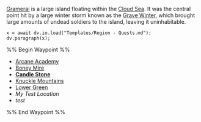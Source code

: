 ---
---

[Gramerai](Gramerai.md) is a large island floating within the [Cloud Sea](../../Cloud%20Sea.md). It was the central point hit by a large winter storm known as the [Grave Winter](../../../../Events/Grave%20Winter.md), which brought large amounts of undead soldiers to the island, leaving it uninhabitable. 

````dataviewjs
x = await dv.io.load("Templates/Region - Quests.md");
dv.paragraph(x);
````

%% Begin Waypoint %%

* [Arcane Academy](Arcane%20Academy.md)
* [Boney Mire](Boney%20Mire.md)
* **[Candle Stone](Candle%20Stone/Candle%20Stone.md)**
* [Knuckle Mountains](Knuckle%20Mountains.md)
* [Lower Green](Lower%20Green.md)
* *My Test Location*
* *test*

%% End Waypoint %%
